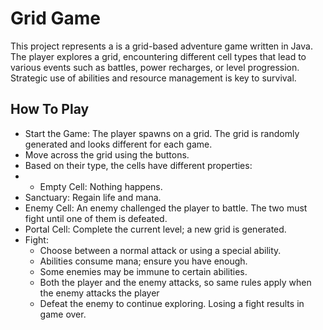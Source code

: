 # Grid Game #
This project represents a is a grid-based adventure game written in Java. The player explores a grid, encountering different cell types that lead to various events such as battles, power recharges, or level progression. Strategic use of abilities and resource management is key to survival.

## How To Play ##
- Start the Game: The player spawns on a grid. The grid is randomly generated and looks different for each game.
- Move across the grid using the buttons.
-  Based on their type, the cells have different properties:
-  - Empty Cell: Nothing happens.
  - Sanctuary: Regain life and mana.
  - Enemy Cell: An enemy challenged the player to battle. The two must fight until one of them is defeated.
  - Portal Cell: Complete the current level; a new grid is generated.
- Fight:
  - Choose between a normal attack or using a special ability.
  - Abilities consume mana; ensure you have enough.
  - Some enemies may be immune to certain abilities.
  - Both the player and the enemy attacks, so same rules apply when the enemy attacks the player
  - Defeat the enemy to continue exploring. Losing a fight results in game over.
 
